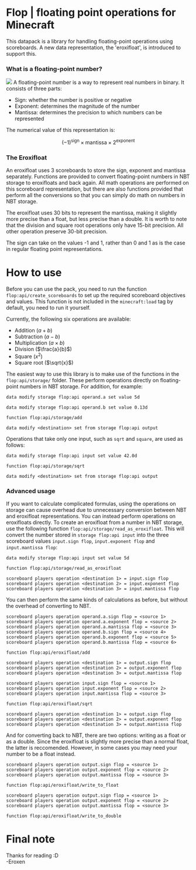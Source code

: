 # Flop | floating point operations for Minecraft
This datapack is a library for handling floating-point operations using scoreboards. A new data representation, the 'eroxifloat', is introduced to support this.

### What is a floating-point number?
<img src="https://media.geeksforgeeks.org/wp-content/uploads/Single-Precision-IEEE-754-Floating-Point-Standard.jpg">
A floating-point number is a way to represent real numbers in binary. It consists of three parts:

- Sign: whether the number is positive or negative
- Exponent: determines the magnitude of the number
- Mantissa: determines the precision to which numbers can be represented

The numerical value of this representation is:

$$(-1)^\text{sign} \times \text{mantissa} \times 2^\text{exponent} $$

### The Eroxifloat
An eroxifloat uses 3 scoreboards to store the sign, exponent and mantissa separately. Functions are provided to convert floating-point numbers in NBT storage to eroxifloats and back again. All math operations are performed on this scoreboard representation, but there are also functions provided that perform all the conversions so that you can simply do math on numbers in NBT storage.

The eroxifloat uses 30 bits to represent the mantissa, making it slightly more precise than a float, but less precise than a double. It is worth to note that the division and square root operations only have 15-bit precision. All other operation preserve 30-bit precision.

The sign can take on the values -1 and 1, rather than 0 and 1 as is the case in regular floating point representations.

# How to use
Before you can use the pack, you need to run the function `flop:api/create_scoreboards` to set up the required scoreboard objectives and values. This function is not included in the `minecraft:load` tag by default, you need to run it yourself.

Currently, the following six operations are available:

- Addition ($a + b$)
- Subtraction ($a - b$)
- Multiplication ($a \times b$)
- Division ($\frac{a}{b}$)
- Square ($x^2$)
- Square root ($\sqrt{x}$)

The easiest way to use this library is to make use of the functions in the `flop:api/storage/` folder. These perform operations directly on floating-point numbers in NBT storage. For addition, for example:

```
data modify storage flop:api operand.a set value 5d

data modify storage flop:api operand.b set value 0.13d

function flop:api/storage/add

data modify <destination> set from storage flop:api output
```

Operations that take only one input, such as `sqrt` and `square`, are used as follows:

```
data modify storage flop:api input set value 42.0d

function flop:api/storage/sqrt

data modify <destination> set from storage flop:api output
```

### Advanced usage
If you want to calculate complicated formulas, using the operations on storage can cause overhead due to unnecessary conversion between NBT and eroxifloat representations. You can instead perform operations on eroxifloats directly. To create an eroxifloat from a number in NBT storage, use the following function `flop:api/storage/read_as_eroxifloat`. This will convert the number stored in `storage flop:api input` into the three scoreboard values `input.sign flop`, `input.exponent flop` and `input.mantissa flop`:
```
data modify storage flop:api input set value 5d

function flop:api/storage/read_as_eroxifloat

scoreboard players operation <destination 1> = input.sign flop
scoreboard players operation <destination 2> = input.exponent flop
scoreboard players operation <destination 3> = input.mantissa flop
```

You can then perform the same kinds of calculations as before, but without the overhead of converting to NBT.

```
scoreboard players operation operand.a.sign flop = <source 1>
scoreboard players operation operand.a.exponent flop = <source 2>
scoreboard players operation operand.a.mantissa flop = <source 3>
scoreboard players operation operand.b.sign flop = <source 4>
scoreboard players operation operand.b.exponent flop = <source 5>
scoreboard players operation operand.b.mantissa flop = <source 6>

function flop:api/eroxifloat/add

scoreboard players operation <destination 1> = output.sign flop
scoreboard players operation <destination 2> = output.exponent flop
scoreboard players operation <destination 3> = output.mantissa flop
```

```
scoreboard players operation input.sign flop = <source 1>
scoreboard players operation input.exponent flop = <source 2>
scoreboard players operation input.mantissa flop = <source 3>

function flop:api/eroxifloat/sqrt

scoreboard players operation <destination 1> = output.sign flop
scoreboard players operation <destination 2> = output.exponent flop
scoreboard players operation <destination 3> = output.mantissa flop
```

And for converting back to NBT, there are two options: writing as a float or as a double. Since the eroxifloat is slightly more precise than a normal float, the latter is reccomended. However, in some cases you may need your number to be a float instead.
```
scoreboard players operation output.sign flop = <source 1>
scoreboard players operation output.exponent flop = <source 2>
scoreboard players operation output.mantissa flop = <source 3>

function flop:api/eroxifloat/write_to_float
```
```
scoreboard players operation output.sign flop = <source 1>
scoreboard players operation output.exponent flop = <source 2>
scoreboard players operation output.mantissa flop = <source 3>

function flop:api/eroxifloat/write_to_double
```

# Final note
Thanks for reading :D\
-Eroxen
